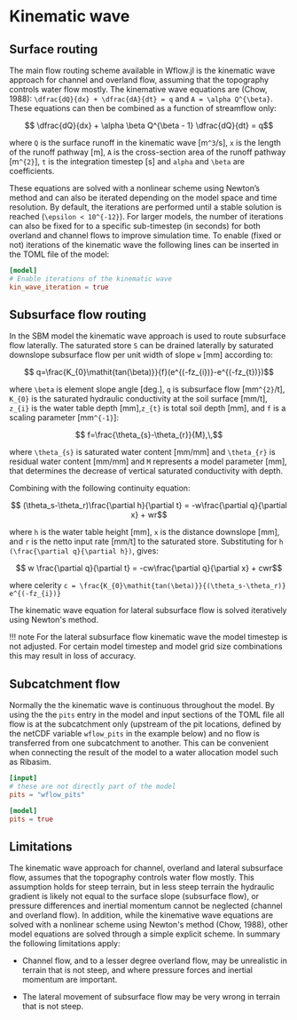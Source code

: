 # Kinematic wave

## Surface routing
The main flow routing scheme available in Wflow.jl is the kinematic wave approach for
channel and overland flow, assuming that the topography controls water flow mostly. The
kinemative wave equations are (Chow, 1988): ``\dfrac{dQ}{dx} + \dfrac{dA}{dt} = q`` and ``A
= \alpha Q^{\beta}``. These equations can then be combined as a function of streamflow only:
```math
    \dfrac{dQ}{dx} + \alpha \beta Q^{\beta - 1} \dfrac{dQ}{dt} = q
```
where ``Q`` is the surface runoff in the kinematic wave [m``^3``/s], ``x`` is the length of
the runoff pathway [m], ``A`` is the cross-section area of the runoff pathway [m``^{2}``],
``t`` is the integration timestep [s] and ``alpha`` and ``\beta`` are coefficients.

These equations are solved with a nonlinear scheme using Newton’s method and can also be
iterated depending on the  model space and time resolution. By default, the iterations are
performed until a stable solution is reached (``\epsilon < 10^{-12}``). For larger models,
the number of iterations can also be fixed for to a specific sub-timestep (in seconds) for
both overland and channel flows to improve simulation time. To enable (fixed or not)
iterations of the kinematic wave the following lines can be inserted in the TOML file of the
model:

```toml
[model]
# Enable iterations of the kinematic wave
kin_wave_iteration = true 
```
## Subsurface flow routing
In the SBM model the kinematic wave approach is used to route subsurface flow laterally. The
saturated store ``S`` can be drained laterally by saturated downslope subsurface flow per
unit width of slope ``w`` [mm] according to:
```math
    q=\frac{K_{0}\mathit{tan(\beta)}}{f}(e^{(-fz_{i})}-e^{(-fz_{t})})
```
where ``\beta`` is element slope angle [deg.], ``q`` is subsurface flow [mm``^{2}``/t],
``K_{0}`` is the saturated hydraulic conductivity at the soil surface [mm/t], ``z_{i}`` is
the water table depth [mm],``z_{t}`` is total soil depth [mm], and ``f`` is a scaling
parameter [mm``^{-1}``]:
```math
    f=\frac{\theta_{s}-\theta_{r}}{M},\,
```
where ``\theta_{s}`` is saturated water content [mm/mm] and ``\theta_{r}`` is residual water
content [mm/mm] and ``M`` represents a model parameter [mm], that determines the decrease of
vertical saturated conductivity with depth.

Combining with the following continuity equation:
```math
    (\theta_s-\theta_r)\frac{\partial h}{\partial t} = -w\frac{\partial q}{\partial x} + wr
```
where ``h`` is the water table height [mm], ``x`` is the distance downslope [mm], and ``r``
is the netto input rate [mm/t] to the saturated store. Substituting for ``h (\frac{\partial
q}{\partial h})``, gives:
```math 
  w \frac{\partial q}{\partial t} = -cw\frac{\partial q}{\partial x} + cwr
```

where celerity ``c = \frac{K_{0}\mathit{tan(\beta)}}{(\theta_s-\theta_r)} e^{(-fz_{i})}``

The kinematic wave equation for lateral subsurface flow is solved iteratively using Newton's
method.

!!! note For the lateral subsurface flow kinematic wave the model timestep is not adjusted.
    For certain model timestep and model grid size combinations this may result in loss of
    accuracy.

## Subcatchment flow
Normally the the kinematic wave is continuous throughout the model. By using the the `pits`
entry in the model and input sections of the TOML file all flow is at the subcatchment only
(upstream of the pit locations, defined by the netCDF variable `wflow_pits` in the example
below) and no flow is transferred from one subcatchment to another. This can be convenient
when connecting the result of the model to a water allocation model such as Ribasim.

```toml
[input]
# these are not directly part of the model
pits = "wflow_pits"

[model]
pits = true
```

## Limitations
The kinematic wave approach for channel, overland and lateral subsurface flow, assumes that
the topography controls water flow mostly. This assumption holds for steep terrain, but in
less steep terrain the hydraulic gradient is likely not equal to the surface slope
(subsurface flow), or pressure differences and inertial momentum cannot be neglected
(channel and overland flow). In addition, while the kinemative wave equations are solved
with a nonlinear scheme using Newton's method (Chow, 1988), other model equations are solved
through a simple explicit scheme. In summary the following limitations apply:

+ Channel flow, and to a lesser degree overland flow, may be unrealistic in terrain that is
  not steep, and where pressure forces and inertial momentum are important.

+ The lateral movement of subsurface flow may be very wrong in terrain that is not steep.
